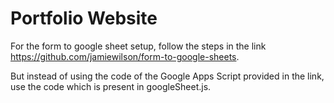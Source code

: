 # Portfolio Website 
 

 For the form to google sheet setup, follow the steps in the link https://github.com/jamiewilson/form-to-google-sheets.

 But instead of using the code of the Google Apps Script provided in the link, use the code which is present in googleSheet.js.
